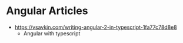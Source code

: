 # Angular Articles

- https://vsavkin.com/writing-angular-2-in-typescript-1fa77c78d8e8
  - Angular with typescript